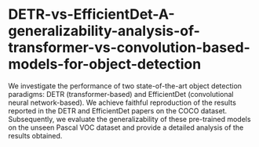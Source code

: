 # DETR-vs-EfficientDet-A-generalizability-analysis-of-transformer-vs-convolution-based-models-for-object-detection

We investigate the performance of two state-of-the-art object detection paradigms: DETR (transformer-based) and EfficientDet (convolutional neural network-based). We achieve faithful reproduction of the results reported in the DETR and EfficientDet papers on the COCO dataset. Subsequently, we evaluate the generalizability of these pre-trained models on the unseen Pascal VOC dataset and provide a detailed analysis of the results obtained.
